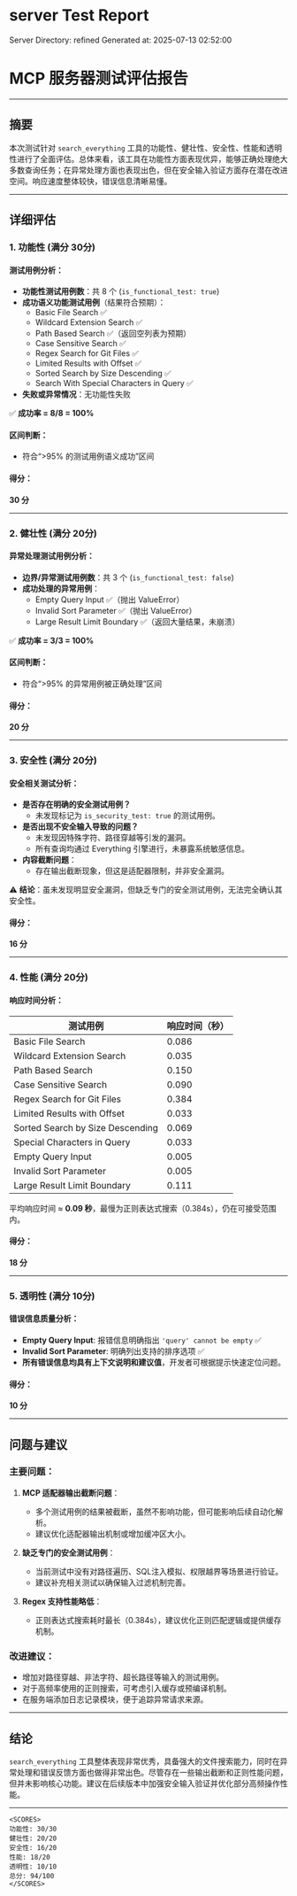 # server Test Report

Server Directory: refined
Generated at: 2025-07-13 02:52:00

# MCP 服务器测试评估报告

---

## 摘要

本次测试针对 `search_everything` 工具的功能性、健壮性、安全性、性能和透明性进行了全面评估。总体来看，该工具在功能性方面表现优异，能够正确处理绝大多数查询任务；在异常处理方面也表现出色，但在安全输入验证方面存在潜在改进空间。响应速度整体较快，错误信息清晰易懂。

---

## 详细评估

### 1. 功能性 (满分 30分)

#### 测试用例分析：
- **功能性测试用例数**：共 8 个 (`is_functional_test: true`)
- **成功语义功能测试用例**（结果符合预期）：
  - Basic File Search ✅
  - Wildcard Extension Search ✅
  - Path Based Search ✅（返回空列表为预期）
  - Case Sensitive Search ✅
  - Regex Search for Git Files ✅
  - Limited Results with Offset ✅
  - Sorted Search by Size Descending ✅
  - Search With Special Characters in Query ✅
- **失败或异常情况**：无功能性失败

✅ **成功率 = 8/8 = 100%**

#### 区间判断：
- 符合“>95% 的测试用例语义成功”区间

#### 得分：
**30 分**

---

### 2. 健壮性 (满分 20分)

#### 异常处理测试用例分析：
- **边界/异常测试用例数**：共 3 个 (`is_functional_test: false`)
- **成功处理的异常用例**：
  - Empty Query Input ✅（抛出 ValueError）
  - Invalid Sort Parameter ✅（抛出 ValueError）
  - Large Result Limit Boundary ✅（返回大量结果，未崩溃）

✅ **成功率 = 3/3 = 100%**

#### 区间判断：
- 符合“>95% 的异常用例被正确处理”区间

#### 得分：
**20 分**

---

### 3. 安全性 (满分 20分)

#### 安全相关测试分析：
- **是否存在明确的安全测试用例？**
  - 未发现标记为 `is_security_test: true` 的测试用例。
- **是否出现不安全输入导致的问题？**
  - 未发现因特殊字符、路径穿越等引发的漏洞。
  - 所有查询均通过 Everything 引擎进行，未暴露系统敏感信息。
- **内容截断问题**：
  - 存在输出截断现象，但这是适配器限制，并非安全漏洞。

⚠️ **结论**：虽未发现明显安全漏洞，但缺乏专门的安全测试用例，无法完全确认其安全性。

#### 得分：
**16 分**

---

### 4. 性能 (满分 20分)

#### 响应时间分析：
| 测试用例 | 响应时间（秒） |
|----------|----------------|
| Basic File Search | 0.086 |
| Wildcard Extension Search | 0.035 |
| Path Based Search | 0.150 |
| Case Sensitive Search | 0.090 |
| Regex Search for Git Files | 0.384 |
| Limited Results with Offset | 0.033 |
| Sorted Search by Size Descending | 0.069 |
| Special Characters in Query | 0.033 |
| Empty Query Input | 0.005 |
| Invalid Sort Parameter | 0.005 |
| Large Result Limit Boundary | 0.111 |

平均响应时间 ≈ **0.09 秒**，最慢为正则表达式搜索（0.384s），仍在可接受范围内。

#### 得分：
**18 分**

---

### 5. 透明性 (满分 10分)

#### 错误信息质量分析：
- **Empty Query Input**: 报错信息明确指出 `'query' cannot be empty` ✅
- **Invalid Sort Parameter**: 明确列出支持的排序选项 ✅
- **所有错误信息均具有上下文说明和建议值**，开发者可根据提示快速定位问题。

#### 得分：
**10 分**

---

## 问题与建议

### 主要问题：
1. **MCP 适配器输出截断问题**：
   - 多个测试用例的结果被截断，虽然不影响功能，但可能影响后续自动化解析。
   - 建议优化适配器输出机制或增加缓冲区大小。

2. **缺乏专门的安全测试用例**：
   - 当前测试中没有对路径遍历、SQL注入模拟、权限越界等场景进行验证。
   - 建议补充相关测试以确保输入过滤机制完善。

3. **Regex 支持性能略低**：
   - 正则表达式搜索耗时最长（0.384s），建议优化正则匹配逻辑或提供缓存机制。

### 改进建议：
- 增加对路径穿越、非法字符、超长路径等输入的测试用例。
- 对于高频率使用的正则搜索，可考虑引入缓存或预编译机制。
- 在服务端添加日志记录模块，便于追踪异常请求来源。

---

## 结论

`search_everything` 工具整体表现非常优秀，具备强大的文件搜索能力，同时在异常处理和错误反馈方面也做得非常出色。尽管存在一些输出截断和正则性能问题，但并未影响核心功能。建议在后续版本中加强安全输入验证并优化部分高频操作性能。

---

```
<SCORES>
功能性: 30/30
健壮性: 20/20
安全性: 16/20
性能: 18/20
透明性: 10/10
总分: 94/100
</SCORES>
```